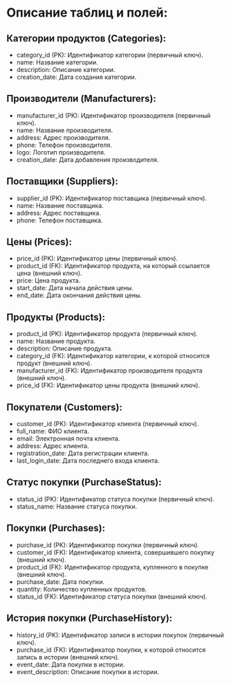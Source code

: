 # Описание таблиц и полей:
## Категории продуктов (Categories):
+ category_id (PK): Идентификатор категории (первичный ключ).
+ name: Название категории.
+ description: Описание категории.
+ creation_date: Дата создания категории.

## Производители (Manufacturers):
+ manufacturer_id (PK): Идентификатор производителя (первичный ключ).
+ name: Название производителя.
+ address: Адрес производителя.
+ phone: Телефон производителя.
+ logo: Логотип производителя.
+ creation_date: Дата добавления производителя.

## Поставщики (Suppliers):
+ supplier_id (PK): Идентификатор поставщика (первичный ключ).
+ name: Название поставщика.
+ address: Адрес поставщика.
+ phone: Телефон поставщика.

## Цены (Prices):
+ price_id (PK): Идентификатор цены (первичный ключ).
+ product_id (FK): Идентификатор продукта, на который ссылается цена (внешний ключ).
+ price: Цена продукта.
+ start_date: Дата начала действия цены.
+ end_date: Дата окончания действия цены.

## Продукты (Products):
+ product_id (PK): Идентификатор продукта (первичный ключ).
+ name: Название продукта.
+ description: Описание продукта.
+ category_id (FK): Идентификатор категории, к которой относится продукт (внешний ключ).
+ manufacturer_id (FK): Идентификатор производителя продукта (внешний ключ).
+ price_id (FK): Идентификатор цены продукта (внешний ключ).

## Покупатели (Customers):
+ customer_id (PK): Идентификатор клиента (первичный ключ).
+ full_name: ФИО клиента.
+ email: Электронная почта клиента.
+ address: Адрес клиента.
+ registration_date: Дата регистрации клиента.
+ last_login_date: Дата последнего входа клиента.

## Статус покупки (PurchaseStatus):
+ status_id (PK): Идентификатор статуса покупки (первичный ключ).
+ status_name: Название статуса покупки.

## Покупки (Purchases):
+ purchase_id (PK): Идентификатор покупки (первичный ключ).
+ customer_id (FK): Идентификатор клиента, совершившего покупку (внешний ключ).
+ product_id (FK): Идентификатор продукта, купленного в покупке (внешний ключ).
+ purchase_date: Дата покупки.
+ quantity: Количество купленных продуктов.
+ status_id (FK): Идентификатор статуса покупки (внешний ключ).

## История покупки (PurchaseHistory):
+ history_id (PK): Идентификатор записи в истории покупок (первичный ключ).
+ purchase_id (FK): Идентификатор покупки, к которой относится запись в истории (внешний ключ).
+ event_date: Дата покупки  в истории.
+ event_description: Описание покупки в истории.
